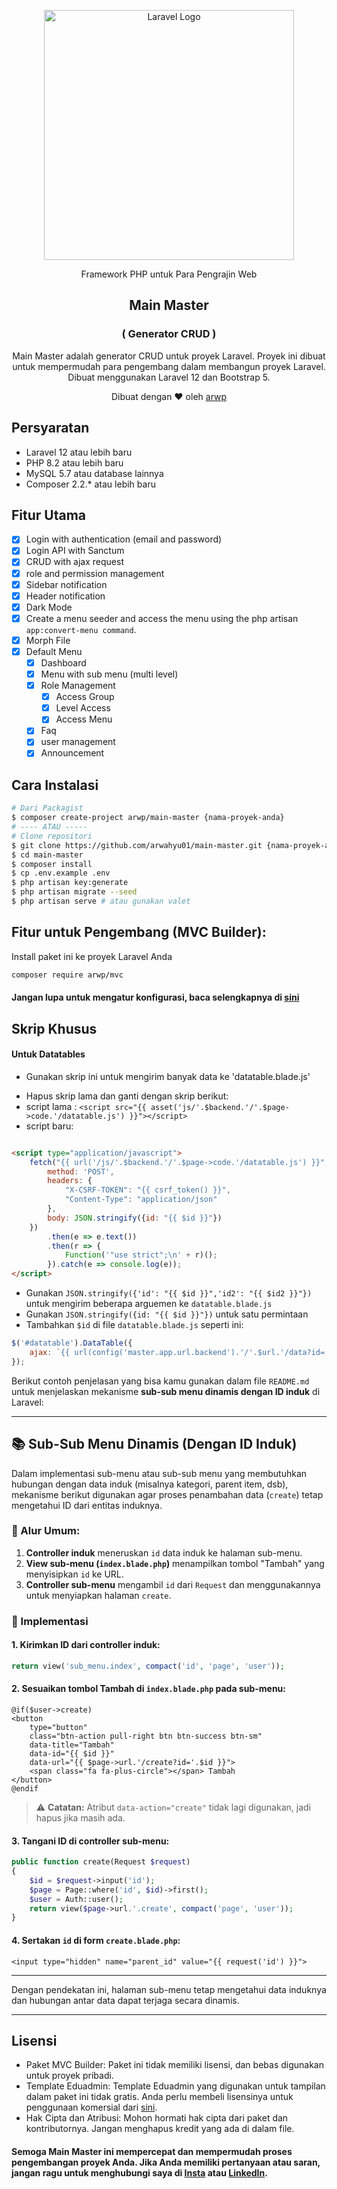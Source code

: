 <p style="text-align: center"><a href="https://laravel.com" target="_blank"><img src="https://raw.githubusercontent.com/laravel/art/master/logo-lockup/5%20SVG/2%20CMYK/1%20Full%20Color/laravel-logolockup-cmyk-red.svg" width="400" alt="Laravel Logo"></a></p>

<p style="text-align: center">
Framework PHP untuk Para Pengrajin Web
</p>

<h2 style="text-align: center"> Main Master </h2>
<h3 style="text-align: center">( Generator CRUD )</h3>
<p style="text-align: center">
Main Master adalah generator CRUD untuk proyek Laravel. Proyek ini dibuat untuk mempermudah para pengembang dalam membangun proyek Laravel. Dibuat menggunakan Laravel 12 dan Bootstrap 5.
</p>
<p style="text-align: center">
Dibuat dengan ❤️ oleh <a href="https://www.linkedin.com/in/arwahyupradana/" target="_blank">arwp</a>
</p>

## Persyaratan

* Laravel 12 atau lebih baru
* PHP 8.2 atau lebih baru
* MySQL 5.7 atau database lainnya
* Composer 2.2.\* atau lebih baru

## Fitur Utama

- [x] Login with authentication (email and password)
- [x] Login API with Sanctum
- [x] CRUD with ajax request
- [x] role and permission management
- [x] Sidebar notification
- [x] Header notification
- [x] Dark Mode
- [x] Create a menu seeder and access the menu using the php artisan `app:convert-menu command`.
- [x] Morph File
- [x] Default Menu
    - [x] Dashboard
    - [x] Menu with sub menu (multi level)
    - [x] Role Management
      - [x] Access Group
      - [x] Level Access
      - [x] Access Menu
    - [x] Faq
    - [x] user management
    - [x] Announcement

## Cara Instalasi

```bash
# Dari Packagist
$ composer create-project arwp/main-master {nama-proyek-anda}
# ---- ATAU -----
# Clone repositori
$ git clone https://github.com/arwahyu01/main-master.git {nama-proyek-anda}
$ cd main-master
$ composer install
$ cp .env.example .env
$ php artisan key:generate
$ php artisan migrate --seed
$ php artisan serve # atau gunakan valet
```

## Fitur untuk Pengembang (MVC Builder):

Install paket ini ke proyek Laravel Anda

```bash
composer require arwp/mvc
```

#### Jangan lupa untuk mengatur konfigurasi, baca selengkapnya di [sini](https://github.com/arwahyu01/mvc-builder)

## Skrip Khusus

#### Untuk Datatables

* Gunakan skrip ini untuk mengirim banyak data ke 'datatable.blade.js'

- Hapus skrip lama dan ganti dengan skrip berikut:
- script lama : `<script src="{{ asset('js/'.$backend.'/'.$page->code.'/datatable.js') }}"></script>`
- script baru:

```html

<script type="application/javascript">
    fetch("{{ url('/js/'.$backend.'/'.$page->code.'/datatable.js') }}", {
        method: 'POST',
        headers: {
            "X-CSRF-TOKEN": "{{ csrf_token() }}",
            "Content-Type": "application/json"
        },
        body: JSON.stringify({id: "{{ $id }}"})
    })
        .then(e => e.text())
        .then(r => {
            Function('"use strict";\n' + r)();
        }).catch(e => console.log(e));
</script>
```

* Gunakan `JSON.stringify({'id': "{{ $id }}",'id2': "{{ $id2 }}"})` untuk mengirim beberapa arguemen ke `datatable.blade.js`
* Gunakan `JSON.stringify({id: "{{ $id }}"})` untuk satu permintaan
* Tambahkan `$id` di file `datatable.blade.js` seperti ini:

```javascript
$('#datatable').DataTable({
    ajax: `{{ url(config('master.app.url.backend').'/'.$url.'/data?id='${id}') }}`,
});
```

Berikut contoh penjelasan yang bisa kamu gunakan dalam file `README.md` untuk menjelaskan mekanisme **sub-sub menu dinamis dengan ID induk** di Laravel:

---

## 📚 Sub-Sub Menu Dinamis (Dengan ID Induk)

Dalam implementasi sub-menu atau sub-sub menu yang membutuhkan hubungan dengan data induk (misalnya kategori, parent item, dsb), mekanisme berikut digunakan agar proses penambahan data (`create`) tetap mengetahui ID dari entitas induknya.

### 🔗 Alur Umum:

1. **Controller induk** meneruskan `id` data induk ke halaman sub-menu.
2. **View sub-menu (`index.blade.php`)** menampilkan tombol "Tambah" yang menyisipkan `id` ke URL.
3. **Controller sub-menu** mengambil `id` dari `Request` dan menggunakannya untuk menyiapkan halaman `create`.

### 🧩 Implementasi

#### 1. Kirimkan ID dari controller induk:

```php
return view('sub_menu.index', compact('id', 'page', 'user'));
```

#### 2. Sesuaikan tombol Tambah di `index.blade.php` pada sub-menu:

```blade
@if($user->create)
<button
    type="button"
    class="btn-action pull-right btn btn-success btn-sm"
    data-title="Tambah"
    data-id="{{ $id }}"
    data-url="{{ $page->url.'/create?id='.$id }}">
    <span class="fa fa-plus-circle"></span> Tambah
</button>
@endif
```

> ⚠️ **Catatan:** Atribut `data-action="create"` tidak lagi digunakan, jadi hapus jika masih ada.

#### 3. Tangani ID di controller sub-menu:

```php
public function create(Request $request)
{
    $id = $request->input('id');
    $page = Page::where('id', $id)->first();
    $user = Auth::user();
    return view($page->url.'.create', compact('page', 'user'));
}
```

#### 4. Sertakan `id` di form `create.blade.php`:

```blade
<input type="hidden" name="parent_id" value="{{ request('id') }}">
```

---

Dengan pendekatan ini, halaman sub-menu tetap mengetahui data induknya dan hubungan antar data dapat terjaga secara dinamis.

---


## Lisensi

* Paket MVC Builder: Paket ini tidak memiliki lisensi, dan bebas digunakan untuk proyek pribadi.
* Template Eduadmin: Template Eduadmin yang digunakan untuk tampilan dalam paket ini tidak gratis. Anda perlu membeli lisensinya untuk penggunaan komersial dari [sini](https://themeforest.net/item/eduadmin-responsive-bootstrap-admin-template-dashboard/29365133).
* Hak Cipta dan Atribusi: Mohon hormati hak cipta dari paket dan kontributornya. Jangan menghapus kredit yang ada di dalam file.

#### Semoga Main Master ini mempercepat dan mempermudah proses pengembangan proyek Anda. Jika Anda memiliki pertanyaan atau saran, jangan ragu untuk menghubungi saya di [Insta](https://www.instagram.com/arwahyupradana/) atau [LinkedIn](https://www.linkedin.com/in/arwahyupradana/).

```
